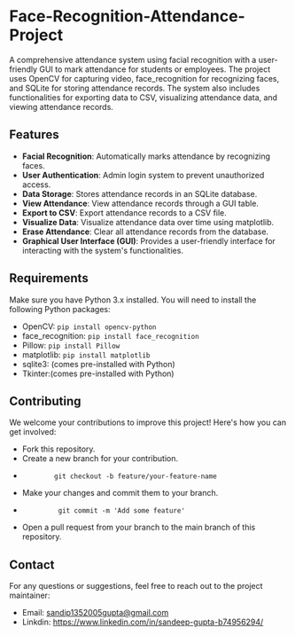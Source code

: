 # Face-Recognition-Attendance-Project
A comprehensive attendance system using facial recognition with a user-friendly GUI to mark attendance for students or employees. The project uses OpenCV for capturing video, face_recognition for recognizing faces, and SQLite for storing attendance records. The system also includes functionalities for exporting data to CSV, visualizing attendance data, and viewing attendance records.

## Features

- **Facial Recognition**: Automatically marks attendance by recognizing faces.
- **User Authentication**: Admin login system to prevent unauthorized access.
- **Data Storage**: Stores attendance records in an SQLite database.
- **View Attendance**: View attendance records through a GUI table.
- **Export to CSV**: Export attendance records to a CSV file.
- **Visualize Data**: Visualize attendance data over time using matplotlib.
- **Erase Attendance**: Clear all attendance records from the database.
- **Graphical User Interface (GUI)**: Provides a user-friendly interface for interacting with the system's functionalities.

## Requirements

Make sure you have Python 3.x installed. You will need to install the following Python packages:

- OpenCV: `pip install opencv-python`
- face_recognition: `pip install face_recognition`
- Pillow: `pip install Pillow`
- matplotlib: `pip install matplotlib`
- sqlite3: (comes pre-installed with Python)
- Tkinter:(comes pre-installed with Python)

## Contributing
 
We welcome your contributions to improve this project! Here's how you can get involved:

- Fork this repository.
- Create a new branch for your contribution.
-             git checkout -b feature/your-feature-name
- Make your changes and commit them to your branch.
-              git commit -m 'Add some feature'
- Open a pull request from your branch to the main branch of this repository.

## Contact

For any questions or suggestions, feel free to reach out to the project maintainer:

- Email: sandip1352005gupta@gmail.com
- Linkdin: https://www.linkedin.com/in/sandeep-gupta-b74956294/
               
